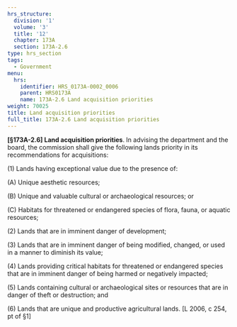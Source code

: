 ```yaml
---
hrs_structure:
  division: '1'
  volume: '3'
  title: '12'
  chapter: 173A
  section: 173A-2.6
type: hrs_section
tags:
  - Government
menu:
  hrs:
    identifier: HRS_0173A-0002_0006
    parent: HRS0173A
    name: 173A-2.6 Land acquisition priorities
weight: 70025
title: Land acquisition priorities
full_title: 173A-2.6 Land acquisition priorities
---
```

**[§173A-2.6] Land acquisition priorities**. In advising the department and the board, the commission shall give the following lands priority in its recommendations for acquisitions:

(1) Lands having exceptional value due to the presence of:

(A) Unique aesthetic resources;

(B) Unique and valuable cultural or archaeological resources; or

(C) Habitats for threatened or endangered species of flora, fauna, or aquatic resources;

(2) Lands that are in imminent danger of development;

(3) Lands that are in imminent danger of being modified, changed, or used in a manner to diminish its value;

(4) Lands providing critical habitats for threatened or endangered species that are in imminent danger of being harmed or negatively impacted;

(5) Lands containing cultural or archaeological sites or resources that are in danger of theft or destruction; and

(6) Lands that are unique and productive agricultural lands. [L 2006, c 254, pt of §1]